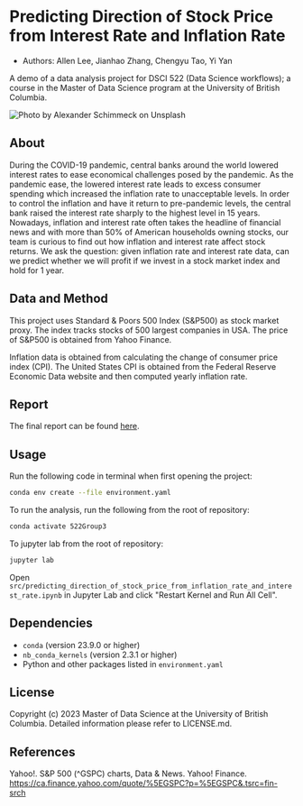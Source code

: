 # Predicting Direction of Stock Price from Interest Rate and Inflation Rate

-   Authors: Allen Lee, Jianhao Zhang, Chengyu Tao, Yi Yan

A demo of a data analysis project for DSCI 522 (Data Science workflows); a course in the Master of Data Science program at the University of British Columbia.

![Photo by Alexander Schimmeck on Unsplash](images/img.jpg)

## About

During the COVID-19 pandemic, central banks around the world lowered interest rates to ease economical challenges posed by the pandemic. As the pandemic ease, the lowered interest rate leads to excess consumer spending which increased the inflation rate to unacceptable levels. In order to control the inflation and have it return to pre-pandemic levels, the central bank raised the interest rate sharply to the highest level in 15 years. Nowadays, inflation and interest rate often takes the headline of financial news and with more than 50% of American households owning stocks, our team is curious to find out how inflation and interest rate affect stock returns. We ask the question: given inflation rate and interest rate data, can we predict whether we will profit if we invest in a stock market index and hold for 1 year.

## Data and Method

This project uses Standard & Poors 500 Index (S&P500) as stock market proxy. The index tracks stocks of 500 largest companies in USA. The price of S&P500 is obtained from Yahoo Finance.

Inflation data is obtained from calculating the change of consumer price index (CPI). The United States CPI is obtained from the Federal Reserve Economic Data website and then computed yearly inflation rate.

## Report

The final report can be found [here](https://ubc-mds.github.io/dsci_522_group_3/src/predicting_direction_of_stock_price_from_inflation_rate_and_interest_rate.html).

## Usage

Run the following code in terminal when first opening the project:

``` bash
conda env create --file environment.yaml
```

To run the analysis, run the following from the root of repository:

``` bash
conda activate 522Group3
```

To jupyter lab from the root of repository:

``` bash
jupyter lab 
```

Open `src/predicting_direction_of_stock_price_from_inflation_rate_and_interest_rate.ipynb` in Jupyter Lab and click "Restart Kernel and Run All Cell".

## Dependencies

-   `conda` (version 23.9.0 or higher)
-   `nb_conda_kernels` (version 2.3.1 or higher)
-   Python and other packages listed in `environment.yaml`

## License

Copyright (c) 2023 Master of Data Science at the University of British Columbia. Detailed information please refer to LICENSE.md.

## References

Yahoo!. S&P 500 (\^GSPC) charts, Data & News. Yahoo! Finance. <https://ca.finance.yahoo.com/quote/%5EGSPC?p=%5EGSPC&.tsrc=fin-srch>
